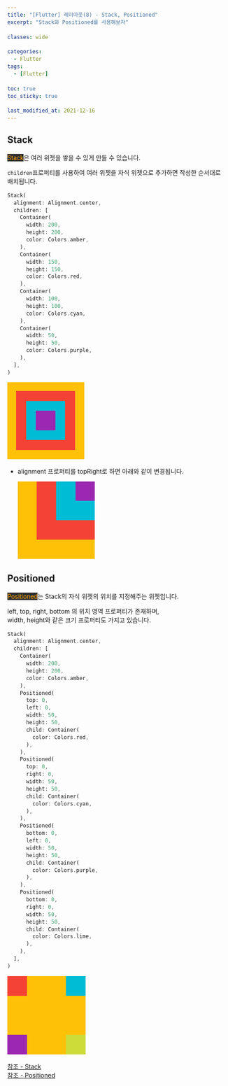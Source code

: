 ```yaml
---
title: "[Flutter] 레이아웃(8) - Stack, Positioned"
excerpt: "Stack와 Positioned를 사용해보자"

classes: wide

categories:
  - Flutter
tags:
  - [Flutter]

toc: true
toc_sticky: true

last_modified_at: 2021-12-16
---
```


## Stack

<mark style="background-color: #2e2e2e; color: orange;">Stack</mark>은 여러 위젯을 쌓을 수 있게 만들 수 있습니다.

`children`프로퍼티를 사용하여 여러 위젯을 자식 위젯으로 추가하면 작성한 순서대로 배치됩니다.

```dart
Stack(
  alignment: Alignment.center,
  children: [
    Container(
      width: 200,
      height: 200,
      color: Colors.amber,
    ),
    Container(
      width: 150,
      height: 150,
      color: Colors.red,
    ),
    Container(
      width: 100,
      height: 100,
      color: Colors.cyan,
    ),
    Container(
      width: 50,
      height: 50,
      color: Colors.purple,
    ),
  ],
)
```

![stack-center](/images/flutter-image/stack-basic.png)

* alignment 프로퍼티를 topRight로 하면 아래와 같이 변경됩니다.

    ![stack-topRight](/images/flutter-image/stack-basic2.png)

## Positioned

<mark style="background-color: #2e2e2e; color: orange;">Positioned</mark>는 Stack의 자식 위젯의 위치를 지정해주는 위젯입니다.

left, top, right, bottom 의 위치 영역 프로퍼티가 존재하며,   
width, height와 같은 크기 프로퍼티도 가지고 있습니다.

```dart
Stack(
  alignment: Alignment.center,
  children: [
    Container(
      width: 200,
      height: 200,
      color: Colors.amber,
    ),
    Positioned(
      top: 0,
      left: 0,
      width: 50,
      height: 50,
      child: Container(
        color: Colors.red,
      ),
    ),
    Positioned(
      top: 0,
      right: 0,
      width: 50,
      height: 50,
      child: Container(
        color: Colors.cyan,
      ),
    ),
    Positioned(
      bottom: 0,
      left: 0,
      width: 50,
      height: 50,
      child: Container(
        color: Colors.purple,
      ),
    ),
    Positioned(
      bottom: 0,
      right: 0,
      width: 50,
      height: 50,
      child: Container(
        color: Colors.lime,
      ),
    ),
  ],
)
```

![stack-positioned](/images/flutter-image/stack-positioned.png)


[참조 - Stack](https://api.flutter.dev/flutter/widgets/Stack-class.html)   
[참조 - Positioned](https://api.flutter.dev/flutter/widgets/Positioned-class.html)